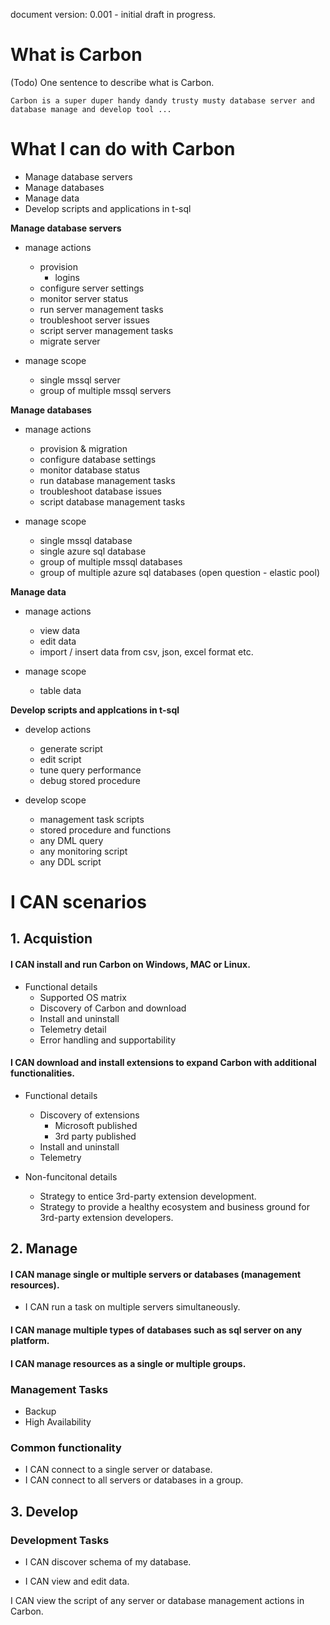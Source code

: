 document version: 0.001 - initial draft in progress.

[//]:# (Leave your comment using comment syntax)
[//]:# (Author: Eric Kang)
[//]:# (Contributors: )

# What is Carbon

(Todo) One sentence to describe what is Carbon.

```
Carbon is a super duper handy dandy trusty musty database server and database manage and develop tool ...
```

# What I can do with Carbon

* Manage database servers
* Manage databases
* Manage data
* Develop scripts and applications in t-sql

**Manage database servers**
* manage actions
	* provision
		* logins
	* configure server settings
	* monitor server status
	* run server management tasks
	* troubleshoot server issues
	* script server management tasks
	* migrate server

* manage scope
	* single mssql server
	* group of multiple mssql servers

**Manage databases**
* manage actions
	* provision & migration
	* configure database settings
	* monitor database status
	* run database management tasks
	* troubleshoot database issues
	* script database management tasks

* manage scope
	* single mssql database
	* single azure sql database
	* group of multiple mssql databases
	* group of multiple azure sql databases (open question - elastic pool)

**Manage data**
* manage actions
	* view data
	* edit data
	* import / insert data from csv, json, excel format etc.

* manage scope
	* table data

**Develop scripts and applcations in t-sql**

* develop actions
	* generate script
	* edit script
	* tune query performance
	* debug stored procedure

* develop scope
	* management task scripts
	* stored procedure and functions
	* any DML query
	* any monitoring script
	* any DDL script

# I CAN scenarios

## 1. Acquistion

#### I CAN install and run Carbon on Windows, MAC or Linux.

* Functional details
	* Supported OS matrix
	* Discovery of Carbon and download
	* Install and uninstall
	* Telemetry detail
	* Error handling and supportability

#### I CAN download and install extensions to expand Carbon with additional functionalities.

* Functional details
	* Discovery of extensions
		* Microsoft published
		* 3rd party published
	* Install and uninstall
	* Telemetry

* Non-funcitonal details
	* Strategy to entice 3rd-party extension development.
	* Strategy to provide a healthy ecosystem and business ground for 3rd-party extension developers.

## 2. Manage

#### I CAN manage single or multiple servers or databases (management resources).

* I CAN run a task on multiple servers simultaneously.

#### I CAN manage multiple types of databases such as sql server on any platform.

#### I CAN manage resources as a single or multiple groups.

### Management Tasks

* Backup
* High Availability

### Common functionality

* I CAN connect to a single server or database.
* I CAN connect to all servers or databases in a group.

## 3. Develop

### Development Tasks

* I CAN discover schema of my database.

* I CAN view and edit data.

I CAN view the script of any server or database management actions in Carbon.


